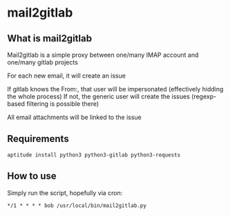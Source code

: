 mail2gitlab
===

What is mail2gitlab
---

Mail2gitlab is a simple proxy between one/many IMAP account and one/many gitlab projects

For each new email, it will create an issue

If gitlab knows the From:, that user will be impersonated (effectively hidding the whole process)
If not, the generic user will create the issues (regexp-based filtering is possible there)

All email attachments will be linked to the issue


Requirements
---

```
aptitude install python3 python3-gitlab python3-requests
```

How to use
---

Simply run the script, hopefully via cron:
```
*/1 * * * * bob /usr/local/bin/mail2gitlab.py
```

